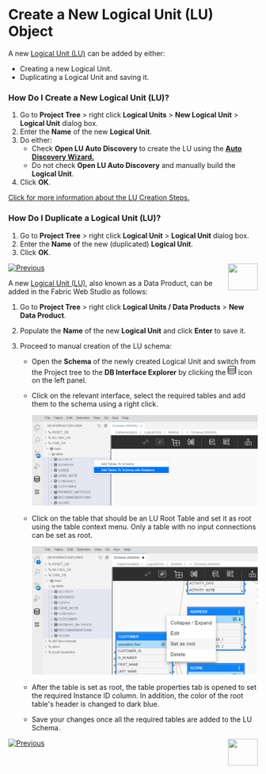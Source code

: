 # Create a New Logical Unit (LU) Object

<studio>

A new [Logical Unit (LU)](/articles/03_logical_units/01_LU_overview.md) can be added by either:

* Creating a new Logical Unit.
* Duplicating a Logical Unit and saving it. 

### How Do I Create a New Logical Unit (LU)?
1. Go to **Project Tree** > right click **Logical Units** > **New Logical Unit** > **Logical Unit** dialog box. 
2. Enter the **Name** of the new **Logical Unit**. 
3. Do either: 
    * Check **Open LU Auto Discovery** to create the LU using the [**Auto Discovery Wizard.**](/articles/03_logical_units/06_auto_discovery_wizard.md) 
    * Do not check **Open LU Auto Discovery** and manually build the **Logical Unit**. 
4. Click **OK**.

[Click for more information about the LU Creation Steps.](/articles/03_logical_units/02_create_a_logical_unit_flow.md)

### How Do I Duplicate a Logical Unit (LU)?

1. Go to **Project Tree** > right click **Logical Unit** > **Logical Unit** dialog box. 
2. Enter the **Name** of the new (duplicated) **Logical Unit**. 
3. Click **OK**.  

[![Previous](/articles/images/Previous.png)](/articles/03_logical_units/04_LU_properties.md)[<img align="right" width="60" height="54" src="/articles/images/Next.png">](/articles/03_logical_units/06_auto_discovery_wizard.md)

</studio>

<web>

A new [Logical Unit (LU)](/articles/03_logical_units/01_LU_overview.md), also known as a Data Product, can be added in the Fabric Web Studio as follows:

1. Go to **Project Tree** > right click **Logical Units / Data Products** > **New Data Product**. 

2. Populate the **Name** of the new **Logical Unit** and click **Enter** to save it.

3. Proceed to manual creation of the LU schema:

   * Open the **Schema** of the newly created Logical Unit and switch from the Project tree to the **DB Interface Explorer** by clicking the <img src="../04_fabric_studio/images/web/datasource_explorer.png" style="zoom:67%;" /> icon on the left panel.

   * Click on the relevant interface, select the required tables and add them to the schema using a right click.

     ![](images/web/5_create_lu_schema.PNG)

   * Click on the table that should be an LU Root Table and set it as root using the table context menu. Only a table with no input connections can be set as root.

     ![](images/web/5_create_lu_schema_set_root.PNG)

   * After the table is set as root, the table properties tab is opened to set the required Instance ID column. In addition, the color of the root table's header is changed to dark blue.

   * Save your changes once all the required tables are added to the LU Schema.

</web>

[![Previous](/articles/images/Previous.png)](04_LU_properties.md)[<img align="right" width="60" height="54" src="/articles/images/Next.png">](09_add_table_to_a_schema.md)

